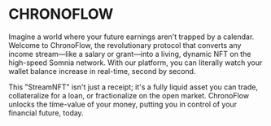 # CHRONOFLOW

Imagine a world where your future earnings aren't trapped by a calendar. Welcome to ChronoFlow, the revolutionary protocol that converts any income stream—like a salary or grant—into a living, dynamic NFT on the high-speed Somnia network. With our platform, you can literally watch your wallet balance increase in real-time, second by second.

This "StreamNFT" isn't just a receipt; it's a fully liquid asset you can trade, collateralize for a loan, or fractionalize on the open market. ChronoFlow unlocks the time-value of your money, putting you in control of your financial future, today.